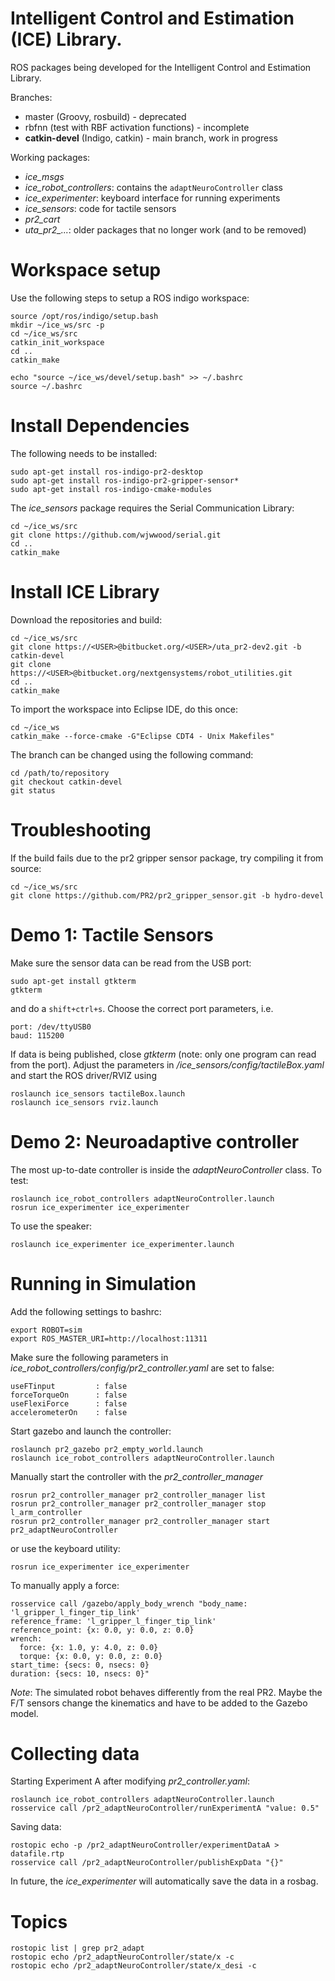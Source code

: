 Intelligent Control and Estimation (ICE) Library.
===

ROS packages being developed for the Intelligent Control and Estimation Library.  


Branches:

  * master (Groovy, rosbuild) - deprecated
  * rbfnn (test with RBF activation functions) - incomplete
  * **catkin-devel** (Indigo, catkin) - main branch, work in progress

Working packages:

  * *ice_msgs*
  * *ice_robot_controllers*: contains the `adaptNeuroController` class
  * *ice_experimenter*: keyboard interface for running experiments
  * *ice_sensors*: code for tactile sensors
  * *pr2_cart*
  * *uta_pr2_...*: older packages that no longer work (and to be removed)

# Workspace setup
Use the following steps to setup a ROS indigo workspace:

    source /opt/ros/indigo/setup.bash
    mkdir ~/ice_ws/src -p
    cd ~/ice_ws/src
    catkin_init_workspace
    cd ..
    catkin_make

    echo "source ~/ice_ws/devel/setup.bash" >> ~/.bashrc
    source ~/.bashrc

# Install Dependencies
The following needs to be installed:

    sudo apt-get install ros-indigo-pr2-desktop
    sudo apt-get install ros-indigo-pr2-gripper-sensor*
    sudo apt-get install ros-indigo-cmake-modules

The *ice_sensors* package requires the Serial Communication Library:  

    cd ~/ice_ws/src
    git clone https://github.com/wjwwood/serial.git
    cd ..
    catkin_make

# Install ICE Library
Download the repositories and build:  

    cd ~/ice_ws/src
    git clone https://<USER>@bitbucket.org/<USER>/uta_pr2-dev2.git -b catkin-devel
    git clone https://<USER>@bitbucket.org/nextgensystems/robot_utilities.git
    cd ..
    catkin_make

To import the workspace into Eclipse IDE, do this once:

    cd ~/ice_ws
    catkin_make --force-cmake -G"Eclipse CDT4 - Unix Makefiles"

The branch can be changed using the following command:  

    cd /path/to/repository
    git checkout catkin-devel
    git status

# Troubleshooting
If the build fails due to the pr2 gripper sensor package, try compiling it from source:

    cd ~/ice_ws/src
    git clone https://github.com/PR2/pr2_gripper_sensor.git -b hydro-devel

# Demo 1: Tactile Sensors
Make sure the sensor data can be read from the USB port:
```
sudo apt-get install gtkterm
gtkterm
```
and do a ```shift+ctrl+s```. Choose the correct port parameters, i.e.
```
port: /dev/ttyUSB0
baud: 115200
```
If data is being published, close *gtkterm* (note: only one program can read from the port). Adjust the parameters in */ice_sensors/config/tactileBox.yaml* and start the ROS driver/RVIZ using
```
roslaunch ice_sensors tactileBox.launch
roslaunch ice_sensors rviz.launch
```
# Demo 2: Neuroadaptive controller
The most up-to-date controller is inside the *adaptNeuroController* class. To test:
```
roslaunch ice_robot_controllers adaptNeuroController.launch
rosrun ice_experimenter ice_experimenter
```
To use the speaker:
```
roslaunch ice_experimenter ice_experimenter.launch
```

# Running in Simulation
Add the following settings to bashrc:  
```
export ROBOT=sim
export ROS_MASTER_URI=http://localhost:11311
```
Make sure the following parameters in *ice_robot_controllers/config/pr2_controller.yaml* are set to false:  
```
useFTinput         : false
forceTorqueOn      : false
useFlexiForce      : false
accelerometerOn    : false
```
Start gazebo and launch the controller:  
```
roslaunch pr2_gazebo pr2_empty_world.launch
roslaunch ice_robot_controllers adaptNeuroController.launch
```
Manually start the controller with the *pr2_controller_manager*
```
rosrun pr2_controller_manager pr2_controller_manager list
rosrun pr2_controller_manager pr2_controller_manager stop l_arm_controller
rosrun pr2_controller_manager pr2_controller_manager start pr2_adaptNeuroController
```
or use the keyboard utility:
```
rosrun ice_experimenter ice_experimenter
```
To manually apply a force:  
```
rosservice call /gazebo/apply_body_wrench "body_name: 'l_gripper_l_finger_tip_link'
reference_frame: 'l_gripper_l_finger_tip_link'
reference_point: {x: 0.0, y: 0.0, z: 0.0}
wrench:
  force: {x: 1.0, y: 4.0, z: 0.0}
  torque: {x: 0.0, y: 0.0, z: 0.0}
start_time: {secs: 0, nsecs: 0}
duration: {secs: 10, nsecs: 0}" 
```
*Note*: The simulated robot behaves differently from the real PR2. Maybe the F/T sensors change the kinematics and have to be added to the Gazebo model.

# Collecting data
Starting Experiment A after modifying *pr2_controller.yaml*:
```
roslaunch ice_robot_controllers adaptNeuroController.launch
rosservice call /pr2_adaptNeuroController/runExperimentA "value: 0.5"
```
Saving data:
```
rostopic echo -p /pr2_adaptNeuroController/experimentDataA > datafile.rtp
rosservice call /pr2_adaptNeuroController/publishExpData "{}"
```
In  future, the *ice_experimenter* will automatically save the data in a rosbag.

# Topics
```
rostopic list | grep pr2_adapt
rostopic echo /pr2_adaptNeuroController/state/x -c
rostopic echo /pr2_adaptNeuroController/state/x_desi -c
```
